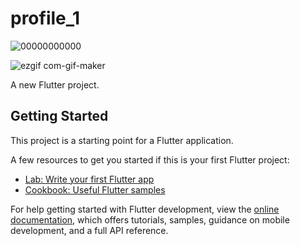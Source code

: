 # profile_1

![00000000000](https://user-images.githubusercontent.com/81623956/200190662-1d18d66b-57a2-4e3e-a43f-046b421bdb21.gif)

![ezgif com-gif-maker](https://user-images.githubusercontent.com/81623956/201494289-c1ed4381-f190-4bce-82cf-79528cd3aefd.gif)




A new Flutter project.

## Getting Started

This project is a starting point for a Flutter application.

A few resources to get you started if this is your first Flutter project:

- [Lab: Write your first Flutter app](https://docs.flutter.dev/get-started/codelab)
- [Cookbook: Useful Flutter samples](https://docs.flutter.dev/cookbook)

For help getting started with Flutter development, view the
[online documentation](https://docs.flutter.dev/), which offers tutorials,
samples, guidance on mobile development, and a full API reference.
